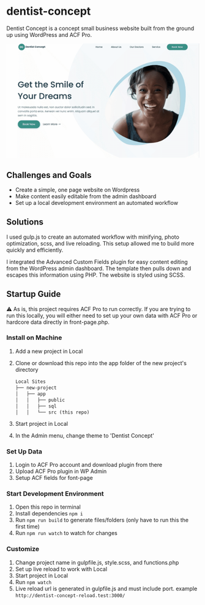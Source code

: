 # dentist-concept

Dentist Concept is a concept small business website built from the ground up using WordPress and ACF Pro.

![](https://github.com/stormcloud266/dentist-concept/blob/master/screenshot.gif)

## Challenges and Goals

* Create a simple, one page website on Wordpress
* Make content easily editable from the admin dashboard
* Set up a local development environment an automated workflow

## Solutions

I used gulp.js to create an automated workflow with minifying, photo optimization, scss, and live reloading. This setup allowed me to build more quickly and efficiently.

I integrated the Advanced Custom Fields plugin for easy content editing from the WordPress admin dashboard. The template then pulls down and escapes this information using PHP. The website is styled using SCSS. 

## Startup Guide

:warning: As is, this project requires ACF Pro to run correctly. If you are trying to run this locally, you will either need to set up your own data with ACF Pro or hardcore data directly in front-page.php.

### Install on Machine

1. Add a new project in Local
2. Clone or download this repo into the app folder of the new project's directory

    ```
    Local Sites
    ├── new-project
    │   ├── app
    │   │   ├── public
    │   │   ├── sql
    │   │   └── src (this repo)
    ```

3. Start project in Local
4. In the Admin menu, change theme to 'Dentist Concept'

### Set Up Data
1. Login to ACF Pro account and download plugin from there
2. Upload ACF Pro plugin in WP Admin
3. Setup ACF fields for font-page

### Start Development Environment
1. Open this repo in terminal
2. Install dependencies `npm i`
3. Run `npm run build` to generate files/folders (only have to run this the first time)
4. Run `npm run watch` to watch for changes

### Customize
1. Change project name in gulpfile.js, style.scss, and functions.php
2. Set up live reload to work with Local
  1. Start project in Local
  2. Run `npm watch`
  3. Live reload url is generated in gulpfile.js and must include port. example `http://dentist-concept-reload.test:3000/`
